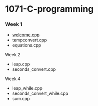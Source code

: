 # 1071-C-programming

### Week 1
- [welcome.cpp](w01/welcome.cpp)
- tempconvert.cpp
- equations.cpp

Week 2
* leap.cpp
* seconds_convert.cpp

Week 4
* leap_while.cpp
* seconds_convert_while.cpp
* sum.cpp

<!--stackedit_data:
eyJoaXN0b3J5IjpbODk3OTI3MTU5XX0=
-->